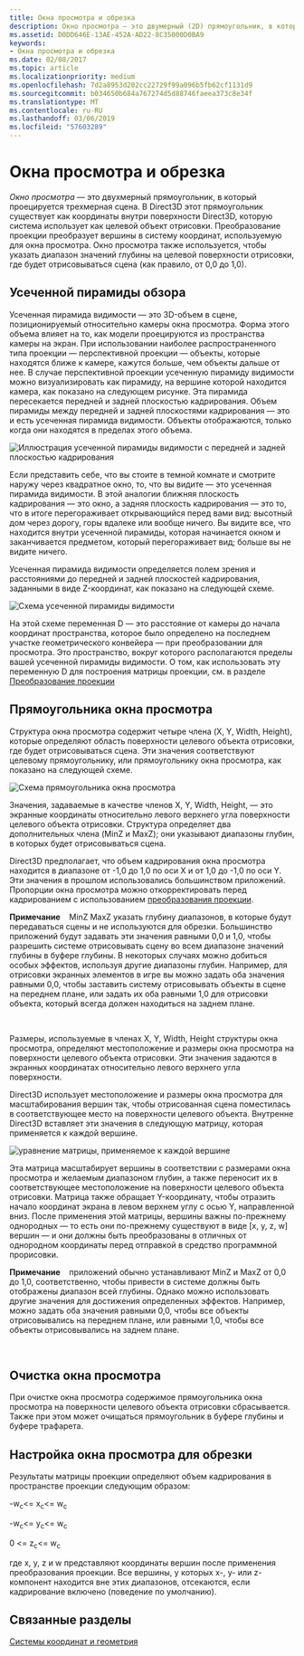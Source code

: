 ```yaml
---
title: Окна просмотра и обрезка
description: Окно просмотра — это двумерный (2D) прямоугольник, в который проецируется 3D-сцена.
ms.assetid: D0DD646E-13AE-452A-AD22-8C35000D0BA9
keywords:
- Окна просмотра и обрезка
ms.date: 02/08/2017
ms.topic: article
ms.localizationpriority: medium
ms.openlocfilehash: 7d2a8953d202cc22729f99a096b5fb62cf1131d9
ms.sourcegitcommit: b034650b684a767274d5d88746faeea373c8e34f
ms.translationtype: MT
ms.contentlocale: ru-RU
ms.lasthandoff: 03/06/2019
ms.locfileid: "57603289"
---
```

# <a name="viewports-and-clipping"></a>Окна просмотра и обрезка


*Окно просмотра* — это двухмерный прямоугольник, в который проецируется трехмерная сцена. В Direct3D этот прямоугольник существует как координаты внутри поверхности Direct3D, которую система использует как целевой объект отрисовки. Преобразование проекции преобразует вершины в систему координат, используемую для окна просмотра. Окно просмотра также используется, чтобы указать диапазон значений глубины на целевой поверхности отрисовки, где будет отрисовываться сцена (как правило, от 0,0 до 1,0).

## <a name="span-idtheviewingfrustumspanspan-idtheviewingfrustumspanspan-idtheviewingfrustumspanthe-viewing-frustum"></a><span id="The_Viewing_Frustum"></span><span id="the_viewing_frustum"></span><span id="THE_VIEWING_FRUSTUM"></span>Усеченной пирамиды обзора


Усеченная пирамида видимости — это 3D-объем в сцене, позиционируемый относительно камеры окна просмотра. Форма этого объема влияет на то, как модели проецируются из пространства камеры на экран. При использовании наиболее распространенного типа проекции — перспективной проекции — объекты, которые находятся ближе к камере, кажутся больше, чем объекты дальше от нее. В случае перспективной проекции усеченную пирамиду видимости можно визуализировать как пирамиду, на вершине которой находится камера, как показано на следующем рисунке. Эта пирамида пересекается передней и задней плоскостью кадрирования. Объем пирамиды между передней и задней плоскостями кадрирования — это и есть усеченная пирамида видимости. Объекты отображаются, только когда они находятся в пределах этого объема.

![Иллюстрация усеченной пирамиды видимости с передней и задней плоскостью кадрирования](images/frustum.png)

Если представить себе, что вы стоите в темной комнате и смотрите наружу через квадратное окно, то, что вы видите — это усеченная пирамида видимости. В этой аналогии ближняя плоскость кадрирования — это окно, а задняя плоскость кадрирования — это то, что в итоге перегораживает открывающийся перед вами вид: высотный дом через дорогу, горы вдалеке или вообще ничего. Вы видите все, что находится внутри усеченной пирамиды, которая начинается окном и заканчивается предметом, который перегораживает вид; больше вы не видите ничего.

Усеченная пирамида видимости определяется полем зрения и расстояниями до передней и задней плоскостей кадрирования, заданными в виде Z-координат, как показано на следующей схеме.

![Схема усеченной пирамиды видимости](images/fovdiag.png)

На этой схеме переменная D — это расстояние от камеры до начала координат пространства, которое было определено на последнем участке геометрического конвейера — при преобразовании для просмотра. Это пространство, вокруг которого располагаются пределы вашей усеченной пирамиды видимости. О том, как использовать эту переменную D для построения матрицы проекции, см. в разделе [Преобразование проекции](projection-transform.md)

## <a name="span-idviewportrectanglespanspan-idviewportrectanglespanspan-idviewportrectanglespanviewport-rectangle"></a><span id="Viewport_Rectangle"></span><span id="viewport_rectangle"></span><span id="VIEWPORT_RECTANGLE"></span>Прямоугольника окна просмотра


Структура окна просмотра содержит четыре члена (X, Y, Width, Height), которые определяют область поверхности целевого объекта отрисовки, где будет отрисовываться сцена. Эти значения соответствуют целевому прямоугольнику, или прямоугольнику окна просмотра, как показано на следующей схеме.

![Схема прямоугольника окна просмотра](images/destrect.png)

Значения, задаваемые в качестве членов X, Y, Width, Height, — это экранные координаты относительно левого верхнего угла поверхности целевого объекта отрисовки. Структура определяет два дополнительных члена (MinZ и MaxZ); они указывают диапазоны глубин, в которых будет отрисовываться сцена.

Direct3D предполагает, что объем кадрирования окна просмотра находится в диапазоне от -1,0 до 1,0 по оси X и от 1,0 до -1,0 по оси Y. Эти значения в прошлом использовались большинством приложений. Пропорции окна просмотра можно откорректировать перед кадрированием с использованием [преобразования проекции](projection-transform.md).

**Примечание**    MinZ MaxZ указать глубину диапазонов, в которые будут передаваться сцены и не используются для обрезки. Большинство приложений будут задавать эти значения равными 0,0 и 1,0, чтобы разрешить системе отрисовывать сцену во всем диапазоне значений глубины в буфере глубины. В некоторых случаях можно добиться особых эффектов, используя другие диапазоны глубин. Например, для отрисовки экранных элементов в игре вы можно задать оба значения равными 0,0, чтобы заставить систему отрисовывать объекты в сцене на переднем плане, или задать их оба равными 1,0 для отрисовки объекта, который всегда должен находиться на заднем плане.

 

Размеры, используемые в членах X, Y, Width, Height структуры окна просмотра, определяют местоположение и размеры окна просмотра на поверхности целевого объекта отрисовки. Эти значения задаются в экранных координатах относительно левого верхнего угла поверхности.

Direct3D использует местоположение и размеры окна просмотра для масштабирования вершин так, чтобы отрисованная сцена поместилась в соответствующее место на поверхности целевого объекта. Внутренне Direct3D вставляет эти значения в следующую матрицу, которая применяется к каждой вершине.

![уравнение матрицы, применяемое к каждой вершине](images/vpscale.png)

Эта матрица масштабирует вершины в соответствии с размерами окна просмотра и желаемым диапазоном глубин, а также переносит их в соответствующее местоположение на поверхности целевого объекта отрисовки. Матрица также обращает Y-координату, чтобы отразить начало координат экрана в левом верхнем углу с осью Y, направленной вниз. После применения этой матрицы, вершины важны по-прежнему однородных — то есть они по-прежнему существуют в виде \[x, y, z, w\] вершин — и они должны быть преобразованы в отличных от однородном координаты перед отправкой в средство программной прорисовки.

**Примечание**    приложений обычно устанавливают MinZ и MaxZ от 0,0 до 1,0, соответственно, чтобы привести в системе должны быть отображены диапазон всей глубины. Однако можно использовать другие значения для достижения определенных эффектов. Например, можно задать оба значения равными 0,0, чтобы все объекты отрисовывались на переднем плане, или равными 1,0, чтобы все объекты отрисовывались на заднем плане.

 

## <a name="span-idclearingaviewportspanspan-idclearingaviewportspanspan-idclearingaviewportspanclearing-a-viewport"></a><span id="Clearing_a_Viewport"></span><span id="clearing_a_viewport"></span><span id="CLEARING_A_VIEWPORT"></span>Очистка окна просмотра


При очистке окна просмотра содержимое прямоугольника окна просмотра на поверхности целевого объекта отрисовки сбрасывается. Также при этом может очищаться прямоугольник в буфере глубины и буфере трафарета.

## <a name="span-idsetuptheviewportforclippingspanspan-idsetuptheviewportforclippingspanspan-idsetuptheviewportforclippingspanset-up-the-viewport-for-clipping"></a><span id="Set_Up_the_Viewport_for_Clipping"></span><span id="set_up_the_viewport_for_clipping"></span><span id="SET_UP_THE_VIEWPORT_FOR_CLIPPING"></span>Настройка окна просмотра для обрезки


Результаты матрицы проекции определяют объем кадрирования в пространстве проекции следующим образом:

-w<sub>c</sub>&lt;= x<sub>c</sub>&lt;= w<sub>c</sub>

-w<sub>c</sub>&lt;= y<sub>c</sub>&lt;= w<sub>c</sub>

0 &lt;= z<sub>c</sub>&lt;= w<sub>c</sub>

где x, y, z и w представляют координаты вершин после применения преобразования проекции. Все вершины, у которых x-, y- или z-компонент находится вне этих диапазонов, отсекаются, если кадрирование включено (поведение по умолчанию).

## <a name="span-idrelated-topicsspanrelated-topics"></a><span id="related-topics"></span>Связанные разделы


[Системы координат и геометрия](coordinate-systems-and-geometry.md)

 

 




